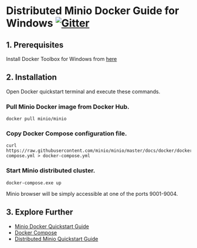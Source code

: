 # Distributed Minio Docker Guide for Windows [![Gitter](https://badges.gitter.im/Join%20Chat.svg)](https://gitter.im/minio/minio?utm_source=badge&utm_medium=badge&utm_campaign=pr-badge&utm_content=badge)

## 1. Prerequisites

Install Docker Toolbox for Windows from [here](http://www.docker.com/products/docker-toolbox)

## 2. Installation 

Open Docker quickstart terminal and execute these commands.

### Pull Minio Docker image from Docker Hub.

```
docker pull minio/minio
```

### Copy Docker Compose configuration file.

```
curl https://raw.githubusercontent.com/minio/minio/master/docs/docker/docker-compose.yml > docker-compose.yml
```
### Start Minio distributed cluster.

```
docker-compose.exe up
```
Minio browser will be simply accessible at one of the ports 9001-9004.

## 3. Explore Further

* [Minio Docker Quickstart Guide ](https://docs.minio.io/docs/minio-docker-quickstart-guide)
* [Docker Compose](https://docs.docker.com/compose/)
* [Distributed Minio Quickstart Guide ](https://docs.minio.io/docs/distributed-minio-quickstart-guide)
